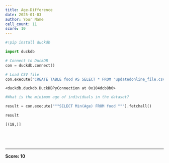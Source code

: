```yaml
---
title: Age-Difference
date: 2025-01-03
author: Your Name
cell_count: 11
score: 10
---
```


```python
#!pip install duckdb
```


```python
import duckdb
```


```python
# Connect to DuckDB
con = duckdb.connect()

```


```python
# Load CSV file
con.execute("CREATE TABLE food AS SELECT * FROM 'updatedonline_file.csv'")

```




    <duckdb.duckdb.DuckDBPyConnection at 0x104dcb8b0>




```python
#What is the minimum age of individuals in the dataset?
```


```python
result = con.execute("""SELECT Min(Age) FROM food """).fetchall()
```


```python
result
```




    [(18,)]




```python


```


```python

```


```python

```


```python

```


---
**Score: 10**
